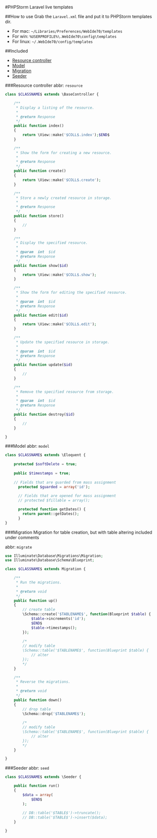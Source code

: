 #PHPStorm Laravel live templates

##How to use
Grab the `Laravel.xml` file and put it to PHPStorm templates dir. 

* For mac: `~/Libraries/Preferences/WebIde70/templates`
* For win: `%USERPROFILE%\.WebIde70\config\templates`
* For linux: `~/.WebIde70/config/templates`

##Included

* [Resource controller](#resource-controller)
* [Model](#model)
* [Migration](#migration)
* [Seeder](#seeder)

###Resource controller
abbr: `resource`
```php
class $CLASSNAME$ extends \BaseController {

	/**
	 * Display a listing of the resource.
	 *
	 * @return Response
	 */
	public function index()
	{
        return \View::make('$COLL$.index');$END$
	}

	/**
	 * Show the form for creating a new resource.
	 *
	 * @return Response
	 */
	public function create()
	{
        return \View::make('$COLL$.create');
	}

	/**
	 * Store a newly created resource in storage.
	 *
	 * @return Response
	 */
	public function store()
	{
		//
	}

	/**
	 * Display the specified resource.
	 *
	 * @param  int  $id
	 * @return Response
	 */
	public function show($id)
	{
        return \View::make('$COLL$.show');
	}

	/**
	 * Show the form for editing the specified resource.
	 *
	 * @param  int  $id
	 * @return Response
	 */
	public function edit($id)
	{
        return \View::make('$COLL$.edit');
	}

	/**
	 * Update the specified resource in storage.
	 *
	 * @param  int  $id
	 * @return Response
	 */
	public function update($id)
	{
		//
	}

	/**
	 * Remove the specified resource from storage.
	 *
	 * @param  int  $id
	 * @return Response
	 */
	public function destroy($id)
	{
		//
	}

}
```

###Model
abbr: `model`
```php
class $CLASSNAME$ extends \Eloquent {
    
    protected $softDelete = true;
    
    public $timestamps = true;
    
    // Fields that are guarded from mass assignment
	  protected $guarded = array('id');
	
	  // Fields that are opened for mass assignment
	  // protected $fillable = array();

	  protected function getDates() {
	    return parent::getDates();
	  }
}
```

###Migration
Migration for table creation, but with table altering included under comments

abbr: `migrate`
```php
use Illuminate\Database\Migrations\Migration;
use Illuminate\Database\Schema\Blueprint;

class $CLASSNAME$ extends Migration {

	/**
	 * Run the migrations.
	 *
	 * @return void
	 */
	public function up()
	{
	    // create table
	    \Schema::create('$TABLENAME$', function(Blueprint $table) {
            $table->increments('id');
            $END$
            $table->timestamps();
        });
            		
		/*
		// modify table
		\Schema::table('$TABLENAME$', function(Blueprint $table) {
			// alter
		});
		*/
	}

	/**
	 * Reverse the migrations.
	 *
	 * @return void
	 */
	public function down()
	{
	    // drop table
	    \Schema::drop('$TABLENAME$');
	    
	    /*
	    // modify table
		\Schema::table('$TABLENAME$', function(Blueprint $table) {
			// alter
		});
		*/
	}

}
```

###Seeder
abbr: `seed`
```php
class $CLASSNAME$ extends \Seeder {

	public function run()
	{
	    $data = array(
	        $END$
	    );
	    
	    // DB::table('$TABLE$')->truncate();
	    // DB::table('$TABLE$')->insert($data);
	}

}
```
